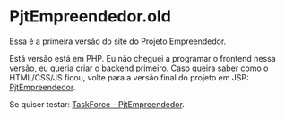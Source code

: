 # PjtEmpreendedor.old

Essa é a primeira versão do site do Projeto Empreendedor.

Está versão está em PHP. Eu não cheguei a programar o frontend nessa versão, eu queria criar o backend primeiro.
Caso queira saber como o HTML/CSS/JS ficou, volte para a versão final do projeto em JSP:
[PjtEmpreendedor](https://github.com/jinturgon/PjtEmpreendedor).

Se quiser testar:
[TaskForce - PjtEmpreendedor](https://taskforce.orgfree.com/teste/pj/vitrine.php).
